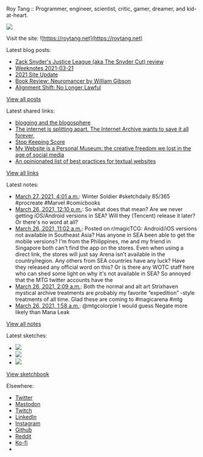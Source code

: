 Roy Tang :: Programmer, engineer, scientist, critic, gamer, dreamer, and kid-at-heart.

![](https://roytang.net/static/img/profile.jpg)

Visit the site: ![https://roytang.net](https://roytang.net)

Latest blog posts:

- [Zack Snyder&#x27;s Justice League (aka The Snyder Cut) review](https://roytang.net/2021/03/snyder-cut/)
- [Weeknotes 2021-03-21](https://roytang.net/2021/03/weeknotes-2021-03-21/)
- [2021 Site Update](https://roytang.net/2021/03/2021-site-update/)
- [Book Review: Neuromancer by William Gibson](https://roytang.net/2021/03/neuromancer/)
- [Alignment Shift: No Longer Lawful](https://roytang.net/2021/03/no-longer-lawful/)

[View all posts](https://roytang.net/blog)

Latest shared links:

- [blogging and the blogosphere](https://roytang.net/2021/03/blogging-and-the-blogosphere/)
- [The internet is splitting apart. The Internet Archive wants to save it all forever.](https://roytang.net/2021/03/the-internet-is-splitting-apart-the-internet-archive-wants-to-save-it-all-forever/)
- [Stop Keeping Score](https://roytang.net/2021/03/stop-keeping-score/)
- [My Website is a Personal Museum: the creative freedom we lost in the age of social media](https://roytang.net/2021/03/writings/)
- [An opinionated list of best practices for textual websites](https://roytang.net/2021/03/an-opinionated-list-of-best-practices-for-textual-websites/)

[View all links](https://roytang.net/links)

Latest notes:

- [March 27, 2021, 4:01 a.m.](https://roytang.net/2021/03/1375538318578966528/): Winter Soldier #sketchdaily 85/365 #procreate #Marvel #comicbooks
- [March 26, 2021, 12:10 p.m.](https://roytang.net/2021/03/gs98o1v/): So what does that mean? Are we never getting iOS/Android versions in SEA? Will they (Tencent) release it later? Or there&#x27;s no word at all?
- [March 26, 2021, 11:02 a.m.](https://roytang.net/2021/03/mdf9dp/): Posted on r/magicTCG: Android/iOS versions not available in Southeast Asia? Has anyone in SEA been able to get the mobile versions? I&#x27;m from the Philippines, me and my friend in Singapore both can&#x27;t find the app on the stores. Even when using a direct link, the stores will just say Arena isn&#x27;t available in the country/region. Any others from SEA countries have any luck? Have they released any official word on this? Or is there any WOTC staff here who can shed some light on why it&#x27;s not available in SEA? So annoyed that the MTG twitter accounts have the
- [March 26, 2021, 2:09 a.m.](https://roytang.net/2021/03/1375147827110629379/): Both the normal and alt art Strixhaven mystical archive treatments are probably my favorite “expedition” -style treatments of all time. Glad these are coming to #magicarena #mtg
- [March 26, 2021, 1:58 a.m.](https://roytang.net/2021/03/1375144979174019072/): @mtgcolorpie I would guess Negate more likely than Mana Leak

[View all notes](https://roytang.net/notes)

Latest sketches:


- ![](https://roytang.net/media/cache/6d/29/6d2900f68064e1e686eabee82051018f.jpg)
- ![](https://roytang.net/media/cache/72/7d/727d0fb2c84abb09b288644ef0e363b6.jpg)
- ![](https://roytang.net/media/cache/6c/45/6c45c251e07e9967cfdfeb1d0e50fc60.jpg)

[View sketchbook](https://roytang.net/albums/sketchbook)


Elsewhere:

- [Twitter](https://twitter.com/roytang)
- [Mastodon](https://mastodon.technology/@roytang)
- [Twitch](https://twitch.tv/twitchyroy)
- [LinkedIn](https://www.linkedin.com/in/roytang)
- [Instagram](https://instagram.com/roytang0400)
- [Github](https://github.com/roytang)
- [Reddit](https://reddit.com/u/hungryroy)
- [Ko-fi](https://ko-fi.com/roytang)
- [](mailto:hello@roytang.net)